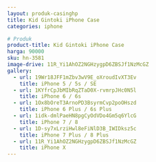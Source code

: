 ```yaml
---
layout: produk-casinghp
title: Kid Gintoki iPhone Case
categories: iphone

# Produk
product-title: Kid Gintoki iPhone Case
harga: 90000
sku: hn-3581
image-drive: 11R_Yi1AhOZ2NGHzygpD6ZBSJf1NzMcGZ
gallery:
  - url: 19Wr18JFF1mZbv3wV9E_oXroudIvXT3Ev
    title: iPhone 5 / 5s / SE
  - url: 1KYfrCpJbMIbRqZTaD0X-rvmrpJHc0N5l
    title: iPhone 6 / 6s
  - url: 1Ox8bOreT3ArnoPD3BsyrmCvp2poOHszd
    title: iPhone 6 Plus / 6s Plus
  - url: 1idk-dmlPaeHN8pgCyOdVDo4Gm5q6YlcG
    title: iPhone 7 / 8
  - url: 1D-sy7xLrziHwl8eFiNlD3B_IWIDksz5c
    title: iPhone 7 Plus / 8 Plus
  - url: 11R_Yi1AhOZ2NGHzygpD6ZBSJf1NzMcGZ
    title: iPhone X
---
```

